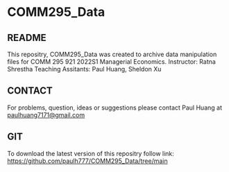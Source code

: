 # COMM295_Data

## README
This repositry, COMM295_Data was created to archive data manipulation files for COMM 295 921 2022S1 Managerial Economics.
Instructor: Ratna Shrestha
Teaching Assitants: Paul Huang, Sheldon Xu

## CONTACT
For problems, question, ideas or suggestions please contact Paul Huang at paulhuang7171@gmail.com

## GIT
To download the latest version of this repositry follow link: https://github.com/paulh777/COMM295_Data/tree/main
